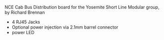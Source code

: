NCE Cab Bus Distribution board for the Yosemite Short Line Modular group, by Richard Brennan
- 4 RJ45 Jacks
- Optional power injection via 2.1mm barrel connector
- power LED
